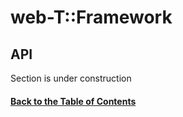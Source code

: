 
# web-T::Framework

## API  

 
Section is under construction


#### [Back to the Table of Contents](../README_FRAMEWORK.md)